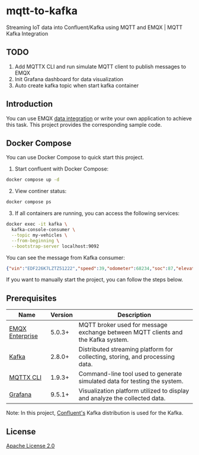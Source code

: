 # mqtt-to-kafka

Streaming IoT data into Confluent/Kafka using MQTT and EMQX | MQTT Kafka Integration

## TODO

1. Add MQTTX CLI and run simulate MQTT client to publish messages to EMQX
2. Init Grafana dashboard for data visualization
3. Auto create kafka topic when start kafka container

## Introduction

You can use EMQX [data integration](https://www.emqx.com/en/solutions/mqtt-data-integration) or write your own application to achieve this task. This project provides the corresponding sample code.

## Docker Compose

You can use Docker Compose to quick start this project.

1. Start confluent with Docker Compose:

```bash
docker compose up -d
```

2. View continer status:

```bash
docker compose ps
```

3. If all containers are running, you can access the following services:

```bash
docker exec -it kafka \
  kafka-console-consumer \
  --topic my-vehicles \
  --from-beginning \
  --bootstrap-server localhost:9092
```

You can see the message from Kafka consumer:

```json
{"vin":"EDF226K7LZTZ51222","speed":39,"odometer":68234,"soc":87,"elevation":4737,"heading":33,"accuracy":24,"power":97,"shift_state":"D","range":64,"est_battery_range":307,"gps_as_of":1681704127537,"location":{"latitude":"83.3494","longitude":"141.9851"},"timestamp":1681704127537}
```

If you want to manually start the project, you can follow the steps below.

## Prerequisites

| Name      | Version | Description                                                                      |
| --------- | ------- | -------------------------------------------------------------------------------- |
| [EMQX Enterprise](https://www.emqx.com/en/products/emqx)      | 5.0.3+  | MQTT broker used for message exchange between MQTT clients and the Kafka system. |
| [Kafka](https://kafka.apache.org/)     | 2.8.0+  | Distributed streaming platform for collecting, storing, and processing data.     |
| [MQTTX CLI](https://mqttx.app/cli) | 1.9.3+  | Command-line tool used to generate simulated data for testing the system.        |
| [Grafana](https://grafana.com/)   | 9.5.1+  | Visualization platform utilized to display and analyze the collected data.       |

Note: In this project, [Confluent's](https://confluent.io) Kafka distribution is used for the Kafka.

## License

[Apache License 2.0](./LICENSE)
